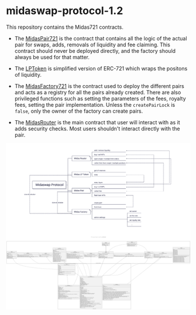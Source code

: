 # midaswap-protocol-1.2

This repository contains the Midas721 contracts.

- The [MidasPair721](./MidasPair721.sol) is the contract that contains all the logic of the actual pair for swaps, adds, removals of liquidity and fee claiming. This contract should never be deployed directly, and the factory should always be used for that matter.

- The [LPToken](./LPToken.sol) is simplified version of ERC-721 which wraps the positons of liquidity.

- The [MidasFactory721](./MidasFactory721.sol) is the contract used to deploy the different pairs and acts as a registry for all the pairs already created. There are also privileged functions such as setting the parameters of the fees, royalty fees, setting the pair implementation. Unless the `createPairLock` is `false`, only the owner of the factory can create pairs.

- The [MidasRouter](./MidasRouter.sol) is the main contract that user will interact with as it adds security checks. Most users shouldn't interact directly with the pair.

![midaswap-contracts-diagram_2](./diagram_2.svg)
![midaswap-contracts-diagram](./diagram.svg)
